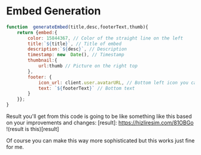 # Embed Generation
```js
function  generateEmbed(title,desc,footerText,thumb){
	return {embed:{
		color: 15844367, // Color of the straight line on the left
		title:`${title}`, // Title of embed
		description:`${desc}`, // Description
		timestamp: new  Date(), // Timestamp
		thumbnail:{
			url:thumb // Picture on the right top
		},
		footer: {
			icon_url: client.user.avatarURL, // Bottom left icon you can put a variable in here
			text: `${footerText}` // Bottom text
		}
	}};
}
```
Result you'll get from this code is going to be like something like this based on your improvements and changes:
[result]: https://hizliresim.com/81OBGo
!(result is this)[result]

Of course you can make this way more sophisticated but this works just fine for me.
